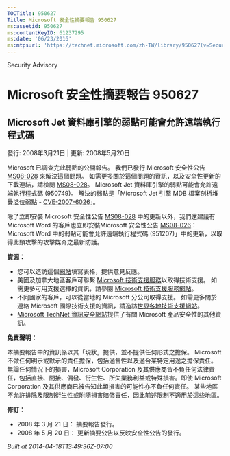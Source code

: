 ```yaml
---
TOCTitle: 950627
Title: Microsoft 安全性摘要報告 950627
ms:assetid: 950627
ms:contentKeyID: 61237295
ms:date: '06/23/2016'
ms:mtpsurl: 'https://technet.microsoft.com/zh-TW/library/950627(v=Security.10)'
---
```


Security Advisory

Microsoft 安全性摘要報告 950627
===============================

Microsoft Jet 資料庫引擎的弱點可能會允許遠端執行程式碼
------------------------------------------------------

發行: 2008年3月21日 | 更新: 2008年5月20日

Microsoft 已調查完此弱點的公開報告。 我們已發行 Microsoft 安全性公告 [MS08-028](http://go.microsoft.com/fwlink/?linkid=114750) 來解決這個問題。 如需更多關於這個問題的資訊，以及安全性更新的下載連結，請檢閱 [MS08-028](http://technet.microsoft.com/security/bulletin/ms08-028)。 Microsoft Jet 資料庫引擎的弱點可能會允許遠端執行程式碼 (950749)。 解決的弱點是「Microsoft Jet 引擎 MDB 檔案剖析堆疊溢位弱點 - [CVE-2007-6026](http://www.cve.mitre.org/cgi-bin/cvename.cgi?name=cve-2007-6026)」。

除了立即安裝 Microsoft 安全性公告 [MS08-028](http://go.microsoft.com/fwlink/?linkid=114750) 中的更新以外，我們還建議有 Microsoft Word 的客戶也立即安裝Microsoft 安全性公告 [MS08-026](http://technet.microsoft.com/security/bulletin/ms08-026)： Microsoft Word 中的弱點可能會允許遠端執行程式碼 (951207)」中的更新，以取得此類攻擊的攻擊媒介之最新防護。

**資源：**

-   您可以造訪這個[網站](https://support.microsoft.com/common/survey.aspx?scid=sw;en;1257&amp;showpage=1&amp;ws=technet&amp;sd=tech)填寫表格，提供意見反應。
-   美國及加拿大地區客戶可聯繫 [Microsoft 技術支援服務](http://go.microsoft.com/fwlink/?linkid=21131)以取得技術支援。 如需更多可用支援選擇的資訊，請參閱 [Microsoft 技術支援服務網站](http://support.microsoft.com/)。
-   不同國家的客戶，可以從當地的 Microsoft 分公司取得支援。 如需更多關於連絡 Microsoft 國際技術支援的資訊，請造訪[世界各地技術支援網站](http://go.microsoft.com/fwlink/?linkid=21155)。
-   [Microsoft TechNet 資訊安全網站](http://www.microsoft.com/taiwan/technet/security/default.mspx)提供了有關 Microsoft 產品安全性的其他資訊。

**免責聲明：**

本摘要報告中的資訊係以其「現狀」提供，並不提供任何形式之擔保。 Microsoft 不做任何明示或默示的責任擔保，包括適售性以及適合某特定用途之擔保責任。 無論任何情況下的損害，Microsoft Corporation 及其供應商皆不負任何法律責任，包括直接、間接、偶發、衍生性、所失業務利益或特殊損害。即使 Microsoft Corporation 及其供應商已被告知此類損害的可能性亦不負任何責任。 某些地區不允許排除及限制衍生性或附隨損害賠償責任，因此前述限制不適用於這些地區。

**修訂：**

-   2008 年 3 月 21 日： 摘要報告發行。
-   2008 年 5 月 20 日： 更新摘要公告以反映安全性公告的發行。

*Built at 2014-04-18T13:49:36Z-07:00*
